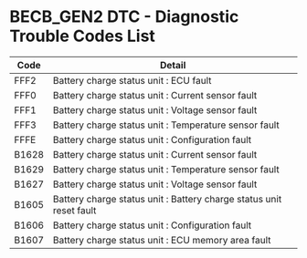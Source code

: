 # BECB_GEN2 DTC - Diagnostic Trouble Codes List

| Code | Detail |
| - | - |
| FFF2 | Battery charge status unit : ECU fault |
| FFF0 | Battery charge status unit : Current sensor fault |
| FFF1 | Battery charge status unit : Voltage sensor fault |
| FFF3 | Battery charge status unit : Temperature sensor fault |
| FFFE | Battery charge status unit : Configuration fault |
| B1628 | Battery charge status unit : Current sensor fault |
| B1629 | Battery charge status unit : Temperature sensor fault |
| B1627 | Battery charge status unit : Voltage sensor fault |
| B1605 | Battery charge status unit : Battery charge status unit reset fault |
| B1606 | Battery charge status unit : Configuration fault |
| B1607 | Battery charge status unit : ECU memory area fault |
